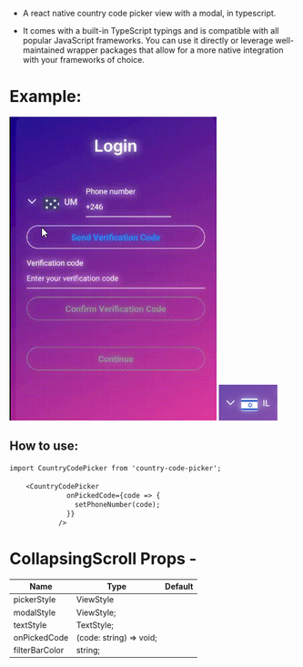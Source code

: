 - A react native country code picker view with a modal, in typescript.

- It comes with a built-in TypeScript typings and is compatible with all popular JavaScript frameworks. You can use it directly or leverage well-maintained wrapper packages that allow for a more native integration with your frameworks of choice.

# Example:

![](./assets/videos/1.gif)
![](./assets/images/1.png)

## How to use:

```
import CountryCodePicker from 'country-code-picker';

    <CountryCodePicker
              onPickedCode={code => {
                setPhoneNumber(code);
              }}
            />
```

# CollapsingScroll Props -

| Name           | Type                    | Default |
| -------------- | ----------------------- | ------- |
| pickerStyle    | ViewStyle               |
| modalStyle     | ViewStyle;              |
| textStyle      | TextStyle;              |
| onPickedCode   | (code: string) => void; |
| filterBarColor | string;                 |
